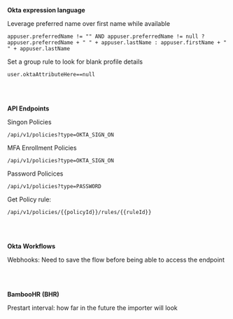 **Okta expression language**

Leverage preferred name over first name while available

```
appuser.preferredName != "" AND appuser.preferredName != null ? appuser.preferredName + " " + appuser.lastName : appuser.firstName + " " + appuser.lastName
```
Set a group rule to look for blank profile details

```
user.oktaAttributeHere==null
```
<br/><br/> 

**API Endpoints**

Singon Policies 

```
/api/v1/policies?type=OKTA_SIGN_ON
```

MFA Enrollment Policies

```
/api/v1/policies?type=OKTA_SIGN_ON
```
Password Policices 
```
/api/v1/policies?type=PASSWORD
```

Get Policy rule:

```
/api/v1/policies/{{policyId}}/rules/{{ruleId}}
```
<br/><br/> 

**Okta Workflows**


Webhooks: Need to save the flow before being able to access the endpoint

<br/><br/> 

**BambooHR (BHR)**

Prestart interval: how far in the future the importer will look
